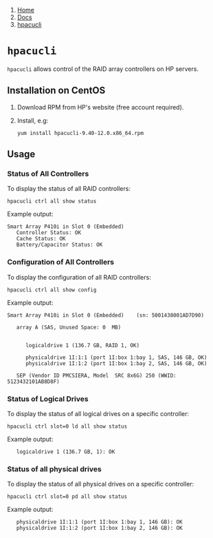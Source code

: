 <!-- -
Title: hpacucli
Description: HP RAID Array Configuration Linux Utilitys
First Published: 2013-12-02
- -->

<ol class="breadcrumb" itemprop="breadcrumb">
	<li><a href="/">Home</a></li>
	<li><a href="/docs/">Docs</a></li>
	<li><a href="/docs/hpacucli.html">hpacucli</a></li>
</ol>

`hpacucli`
==========

`hpacucli` allows control of the RAID array controllers on HP servers.

Installation on CentOS
----------------------

1.  Download RPM from HP's website (free account required).
2.  Install, e.g:

        yum install hpacucli-9.40-12.0.x86_64.rpm

Usage
-----

### Status of All Controllers ###

To display the status of all RAID controllers:

    hpacucli ctrl all show status

Example output:

    Smart Array P410i in Slot 0 (Embedded)
       Controller Status: OK
       Cache Status: OK
       Battery/Capacitor Status: OK

### Configuration of All Controllers ###

To display the configuration of all RAID controllers:

    hpacucli ctrl all show config

Example output:

    Smart Array P410i in Slot 0 (Embedded)    (sn: 5001438001AD7D90)
     
       array A (SAS, Unused Space: 0  MB)
     
     
          logicaldrive 1 (136.7 GB, RAID 1, OK)
     
          physicaldrive 1I:1:1 (port 1I:box 1:bay 1, SAS, 146 GB, OK)
          physicaldrive 1I:1:2 (port 1I:box 1:bay 2, SAS, 146 GB, OK)
     
       SEP (Vendor ID PMCSIERA, Model  SRC 8x6G) 250 (WWID: 5123432101AB8D8F)

### Status of Logical Drives ###

To display the status of all logical drives on a specific controller:

    hpacucli ctrl slot=0 ld all show status

Example output:

       logicaldrive 1 (136.7 GB, 1): OK

### Status of all physical drives ###

To display the status of all physical drives on a specific controller:

    hpacucli ctrl slot=0 pd all show status

Example output:

       physicaldrive 1I:1:1 (port 1I:box 1:bay 1, 146 GB): OK
       physicaldrive 1I:1:2 (port 1I:box 1:bay 2, 146 GB): OK
